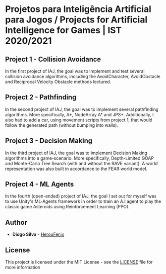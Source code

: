 # Projetos para Inteligência Artificial para Jogos / Projects for Artificial Intelligence for Games | IST 2020/2021

## Project 1 - Collision Avoidance
In the first project of IAJ, the goal was to implement and test several collision avoidance algorithms, including the AvoidCharacter, AvoidObstacle and Reciprocal Velocity Obstacle methods lectured.

## Project 2 - Pathfinding
In the second project of IAJ, the goal was to implement several pathfinding algorithms. More specifically, A*, NodeArray A* and JPS+. Additionally, I also had to add a car, using movement scripts from project 1, that would follow the generated path (without bumping into walls).

## Project 3 - Decision Making
In the third project of IAJ, the goal was to implement Decision Making algorithms into a game-scenario. More specifically, Depth-Limited GOAP and Monte-Carlo Tree Search (with and without the RAVE variant). A world representation was also built in accordance to the FEAR world model.

## Project 4 - ML Agents
In the fourth (open-ended) project of IAJ, the goal I set out for myself was to use Unity's ML-Agents framework in order to train an A.I agent to play the classic game Asteroids using Reinforcement Learning (PPO).

## Author

-   **Diogo Silva** - [HerouFenix](https://github.com/HerouFenix)

## License

This project is licensed under the MIT License - see the [LICENSE](https://github.com/heroufenix/iaj-projects/blob/master/LICENSE) file for more information
